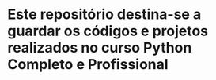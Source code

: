 # Este repositório destina-se a guardar os códigos e projetos realizados no curso Python Completo e Profissional
